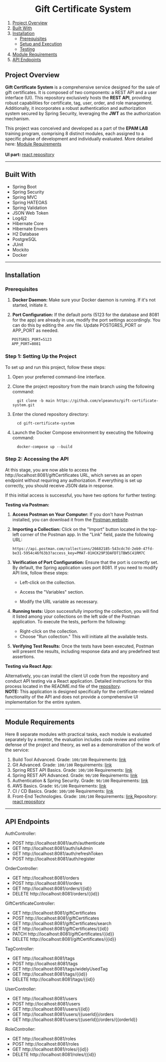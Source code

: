 <div style="text-align: center;">
  <h1>Gift Certificate System</h1>
</div>

1. [Project Overview](#project-overview)
2. [Built With](#built-with)
3. [Installation](#installation)
    - [Prerequisites](#prerequisites)
    - [Setup and Execution](#setup-and-execution)
    - [Testing](#testing)
4. [Module Requirements](#module-requirements)
5. [API Endpoints](#api-endpoints)

## Project Overview

<b>Gift Certificate System</b> is a comprehensive service designed for the sale of gift certificates. It is composed of
two components: a REST API and a user interface (UI). This repository exclusively hosts the <b>REST API</b>, providing
robust capabilities for certificate, tag, user, order, and role management. Additionally, it incorporates a robust
authentication and authorization system secured by Spring Security, leveraging the <b>JWT</b> as the authorization
mechanism.

This project was conceived and developed as a part of the <b>EPAM LAB</b> training program, comprising 8 distinct
modules, each assigned to a specific phase of development and individually evaluated. More detailed
here: [Module Requirements](#module-requirements)<br><br>
<b>UI part:</b> <a href="https://github.com/elpeanuto/gift-certificate-system-react"> react repository</a>


---

## Built With

* Spring Boot
* Spring Security
* Spring MVC
* Spring HATEOAS
* Spring Validation
* JSON Web Token
* Log4j2
* Hibernate Core
* Hibernate Envers
* H2 Database
* PostgreSQL
* JUnit
* Mockito
* Docker

---

## Installation

### Prerequisites

1. <b>Docker Daemon:</b> Make sure your Docker daemon is running. If it's not started, initiate it.

2. <b>Port Configuration:</b> If the default ports (5123 for the database and 8081 for the app) are already in use,
   modify the port settings accordingly. You can do this by editing the .env file. Update POSTGRES_PORT or APP_PORT as
   needed.

```
   POSTGRES_PORT=5123
   APP_PORT=8081
```

### Step 1: Setting Up the Project

To set up and run this project, follow these steps:

1. Open your preferred command-line interface.

2. Clone the project repository from the main branch using the following command:

   ```
     git clone -b main https://github.com/elpeanuto/gift-certificate-system.git
   ```

3. Enter the cloned repository directory:

   ```
     cd gift-certificate-system
   ```

4. Launch the Docker Compose environment by executing the following command:

   ```
     docker-compose up --build
   ```

### Step 2: Accessing the API

At this stage, you are now able to access the http://localhost:8081/giftCertificates URL, which serves as an open
endpoint without requiring any authorization. If everything is set up correctly, you should receive JSON data in
response.

If this initial access is successful, you have two options for further testing:

<b>Testing via Postman:</b>

1. **Access Postman on Your Computer:**
   If you don't have Postman installed, you can download it from the <a href="https://www.postman.com/downloads/">
   Postman website</a>.

2. **Importing a Collection:** Click on the "Import" button located in the top-left corner of the Postman app.
   In the "Link" field, paste the following URL:
      ```
      https://api.postman.com/collections/26682185-543cdc7d-2eb9-47fd-be31-5954c46f63b3?access_key=PMAT-01HCK29P3DAFDT1TBW5C41RM7C
      ```

3. **Verification of Port Configuration:** Ensure that the port is correctly set. By default, the Spring application uses port 8081. If you need to modify API link, follow these steps:
   
   - Left-click on the collection.

   - Access the "Variables" section.

   - Modify the URL variable as necessary.

4. **Running tests:**
   Upon successfully importing the collection, you will find it listed among your collections on the left side of the Postman application. To execute the tests, perform the following:
   - Right-click on the collection.
   - Choose "Run collection." This will initiate all the available tests.

5. **Verifying Test Results:**
   Once the tests have been executed, Postman will present the results, including response data and any predefined test assertions.

<b>Testing via React App:</b>

   Alternatively, you can install the client UI code from the repository and conduct API
   testing via a React application. Detailed instructions for this process located in the README.md file of
   the <a href="https://github.com/elpeanuto/gift-certificate-system-react">repository</a>.<br> <b>NOTE:</b> This
   application is designed specifically for the certificate-related functionality of the API and does not provide a
   comprehensive UI implementation for the entire system.

[//]: # (Here are the admin credentials you can use for authentication:)

[//]: # ()

[//]: # (```)

[//]: # (Email: admin@gmail.com)

[//]: # (Password: admin)

[//]: # (```)

[//]: # ()

[//]: # (Using these credentials, you can access the necessary authentication token, allowing you to efficiently test the)

[//]: # (application's functionality and interact seamlessly with the API.)

---

## Module Requirements

Here 8 separate modules with practical tasks, each module is evaluated separately by a mentor, the evaluation includes
code review and online defense of the project and theory, as well as a demonstration of the work of the service:

1. Build Tool Advanced. Grade: `100/100`
   Requirements: <a href="https://github.com/mjc-school/MJC-School/blob/old/stage%20%233/java/module%20%231.%20GIT%20%26%20Build%20Tools/build%20tools/build_tools_task.md">
   link </a>
2. Git Advanced. Grade: `100/100`
   Requirements: <a href="https://github.com/mjc-school/MJC-School/blob/old/stage%20%233/java/module%20%231.%20GIT%20%26%20Build%20Tools/git/git_task.md">
   link </a>
3. Spring REST API Basics. Grade: `100/100`
   Requirements: <a href="https://github.com/mjc-school/MJC-School/blob/old/stage%20%233/java/module%20%232.%20REST%20API%20Basics/rest_api_basics_task.md">
   link </a>
4. Spring REST API Advanced. Grade: `90/100`
   Requirements: <a href="https://github.com/mjc-school/MJC-School/blob/old/stage%20%233/java/module%20%233.%20REST%20API%20Advanced/rest_api_advanced.md">
   link </a>
5. Authentication & Spring Security. Grade: `90/100`
   Requirements: <a href="https://github.com/mjc-school/MJC-School/blob/old/stage%20%233/java/module%20%234.%20Authentication%20%26%20Spring%20Security/authentication_and_spring_security_task.md">
   link </a>
6. AWS Basics. Grade: `95/100`
   Requirements: <a href="https://github.com/mjc-school/MJC-School/blob/old/stage%20%233/java/module%20%235.%20AWS/aws_task.md">
   link </a>
7. CI / CD Basics. Grade: `100/100`
   Requirements: <a href="https://github.com/mjc-school/MJC-School/blob/old/stage%20%233/java/module%20%236.%20CI-CD/ci_cd_task.md">
   link </a>
8. Front-End Technologies. Grade: `100/100`
   Requirements: <a href="https://github.com/mjc-school/MJC-School/blob/old/stage%20%233/java/module%20%237.%20UI/react/react_task.md">
   link </a> Repository: <a href="https://github.com/elpeanuto/gift-certificate-system-react"> react repository</a>

---

## API Endpoints

AuthController:

- POST http://localhost:8081/auth/authenticate
- GET http://localhost:8081/auth/isAdmin
- GET http://localhost:8081/auth/refreshToken
- POST http://localhost:8081/auth/register

OrderController:

- GET http://localhost:8081/orders
- POST http://localhost:8081/orders
- GET http://localhost:8081/orders/{{id}}
- DELETE http://localhost:8081/orders/{{id}}

GiftCertificateController:

- GET http://localhost:8081/giftCertificates
- POST http://localhost:8081/giftCertificates
- GET http://localhost:8081/giftCertificates/search
- GET http://localhost:8081/giftCertificates/{{id}}
- PATCH http://localhost:8081/giftCertificates/{{id}}
- DELETE http://localhost:8081/giftCertificates/{{id}}

TagController:

- GET http://localhost:8081/tags
- POST http://localhost:8081/tags
- GET http://localhost:8081/tags/widelyUsedTag
- GET http://localhost:8081/tags/{{id}}
- DELETE http://localhost:8081/tags/{{id}}

UserController:

- GET http://localhost:8081/users
- POST http://localhost:8081/users
- GET http://localhost:8081/users/{{id}}
- GET http://localhost:8081/users/{{userId}}/orders
- GET http://localhost:8081/users/{{userId}}/orders/{{orderId}}

RoleController:

- GET http://localhost:8081/roles
- POST http://localhost:8081/roles
- GET http://localhost:8081/roles/{{id}}
- DELETE http://localhost:8081/roles/{{id}}